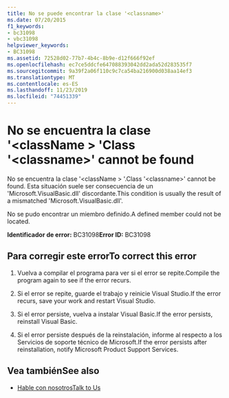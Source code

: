 ```yaml
---
title: No se puede encontrar la clase '<classname>'
ms.date: 07/20/2015
f1_keywords:
- bc31098
- vbc31098
helpviewer_keywords:
- BC31098
ms.assetid: 72528d02-77b7-4b4c-8b9e-d12f666f92ef
ms.openlocfilehash: ec7ce5ddcfe647088393042dd2ada52d283535f7
ms.sourcegitcommit: 9a39f2a06f110c9c7ca54ba216900d038aa14ef3
ms.translationtype: MT
ms.contentlocale: es-ES
ms.lasthandoff: 11/23/2019
ms.locfileid: "74451339"
---
```

# <a name="class-classname-cannot-be-found"></a><span data-ttu-id="6b944-102">No se encuentra la clase '\<className > '</span><span class="sxs-lookup"><span data-stu-id="6b944-102">Class '\<classname>' cannot be found</span></span>
<span data-ttu-id="6b944-103">No se encuentra la clase '\<className > '.</span><span class="sxs-lookup"><span data-stu-id="6b944-103">Class '\<classname>' cannot be found.</span></span> <span data-ttu-id="6b944-104">Esta situación suele ser consecuencia de un 'Microsoft.VisualBasic.dll' discordante.</span><span class="sxs-lookup"><span data-stu-id="6b944-104">This condition is usually the result of a mismatched 'Microsoft.VisualBasic.dll'.</span></span>  
  
 <span data-ttu-id="6b944-105">No se pudo encontrar un miembro definido.</span><span class="sxs-lookup"><span data-stu-id="6b944-105">A defined member could not be located.</span></span>  
  
 <span data-ttu-id="6b944-106">**Identificador de error:** BC31098</span><span class="sxs-lookup"><span data-stu-id="6b944-106">**Error ID:** BC31098</span></span>  
  
## <a name="to-correct-this-error"></a><span data-ttu-id="6b944-107">Para corregir este error</span><span class="sxs-lookup"><span data-stu-id="6b944-107">To correct this error</span></span>  
  
1. <span data-ttu-id="6b944-108">Vuelva a compilar el programa para ver si el error se repite.</span><span class="sxs-lookup"><span data-stu-id="6b944-108">Compile the program again to see if the error recurs.</span></span>  
  
2. <span data-ttu-id="6b944-109">Si el error se repite, guarde el trabajo y reinicie Visual Studio.</span><span class="sxs-lookup"><span data-stu-id="6b944-109">If the error recurs, save your work and restart Visual Studio.</span></span>  
  
3. <span data-ttu-id="6b944-110">Si el error persiste, vuelva a instalar Visual Basic.</span><span class="sxs-lookup"><span data-stu-id="6b944-110">If the error persists, reinstall Visual Basic.</span></span>  
  
4. <span data-ttu-id="6b944-111">Si el error persiste después de la reinstalación, informe al respecto a los Servicios de soporte técnico de Microsoft.</span><span class="sxs-lookup"><span data-stu-id="6b944-111">If the error persists after reinstallation, notify Microsoft Product Support Services.</span></span>  
  
## <a name="see-also"></a><span data-ttu-id="6b944-112">Vea también</span><span class="sxs-lookup"><span data-stu-id="6b944-112">See also</span></span>

- [<span data-ttu-id="6b944-113">Hable con nosotros</span><span class="sxs-lookup"><span data-stu-id="6b944-113">Talk to Us</span></span>](/visualstudio/ide/feedback-options)
